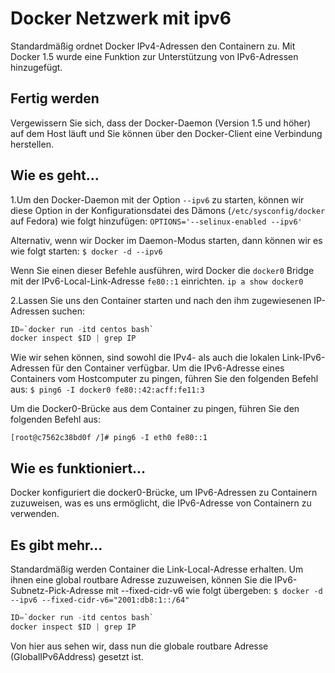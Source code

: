 # Docker Netzwerk mit ipv6

Standardmäßig ordnet Docker IPv4-Adressen den Containern zu. Mit Docker 1.5 wurde eine Funktion zur Unterstützung von IPv6-Adressen hinzugefügt.

## Fertig werden

Vergewissern Sie sich, dass der Docker-Daemon (Version 1.5 und höher) auf dem Host läuft und Sie können über den Docker-Client eine Verbindung herstellen.

## Wie es geht…

1.Um den Docker-Daemon mit der Option `--ipv6` zu starten, können wir diese Option in der Konfigurationsdatei des Dämons (`/etc/sysconfig/docker` auf Fedora) wie folgt hinzufügen:
`OPTIONS='--selinux-enabled --ipv6'`

Alternativ, wenn wir Docker im Daemon-Modus starten, dann können wir es wie folgt starten:
`$ docker -d --ipv6`

Wenn Sie einen dieser Befehle ausführen, wird Docker die `docker0` Bridge mit der IPv6-Local-Link-Adresse `fe80::1` einrichten.
`ip a show docker0`

2.Lassen Sie uns den Container starten und nach den ihm zugewiesenen IP-Adressen suchen:

```s
ID=`docker run -itd centos bash`
docker inspect $ID | grep IP
```

Wie wir sehen können, sind sowohl die IPv4- als auch die lokalen Link-IPv6-Adressen für den Container verfügbar. Um die IPv6-Adresse eines Containers vom Hostcomputer zu pingen, führen Sie den folgenden Befehl aus:
`$ ping6 -I docker0 fe80::42:acff:fe11:3`

Um die Docker0-Brücke aus dem Container zu pingen, führen Sie den folgenden Befehl aus:

`[root@c7562c38bd0f /]# ping6 -I eth0 fe80::1`

## Wie es funktioniert…

Docker konfiguriert die docker0-Brücke, um IPv6-Adressen zu Containern zuzuweisen, was es uns ermöglicht, die IPv6-Adresse von Containern zu verwenden.

## Es gibt mehr…

Standardmäßig werden Container die Link-Local-Adresse erhalten. Um ihnen eine global routbare Adresse zuzuweisen, können Sie die IPv6-Subnetz-Pick-Adresse mit --fixed-cidr-v6 wie folgt übergeben:
`$ docker -d --ipv6 --fixed-cidr-v6="2001:db8:1::/64"`

```s
ID=`docker run -itd centos bash`
docker inspect $ID | grep IP
```

Von hier aus sehen wir, dass nun die globale routbare Adresse (GlobalIPv6Address) gesetzt ist.
